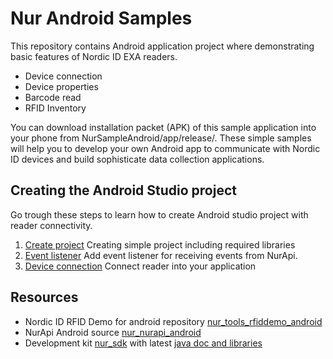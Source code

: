 # Nur Android Samples
This repository contains Android application project where demonstrating basic features of Nordic ID EXA readers.

- Device connection
- Device properties
- Barcode read
- RFID Inventory 

You can download installation packet (APK) of this sample application into your phone from NurSampleAndroid/app/release/.
These simple samples will help you to develop your own Android app to communicate with Nordic ID devices and build sophisticate data collection applications.
## Creating the Android Studio project
Go trough these steps to learn how to create Android studio project with reader connectivity.
1. [Create project](1_CreateProject.md) Creating simple project including required libraries
2. [Event listener](2_EventListener.md) Add event listener for receiving events from NurApi.
3. [Device connection](3_Device_Connection.md) Connect reader into your application

## Resources
* Nordic ID RFID Demo for android repository [nur_tools_rfiddemo_android](https://github.com/NordicID/nur_tools_rfiddemo_android)
* NurApi Android source [nur_nurapi_android](https://github.com/NordicID/nur_nurapi_android)
* Development kit [nur_sdk](https://github.com/NordicID/nur_sdk) with latest [java doc and libraries]( https://github.com/NordicID/nur_sdk/tree/master/java)

